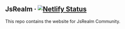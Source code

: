 ## JsRealm &middot; [![Netlify Status](https://api.netlify.com/api/v1/badges/34299059-4b3d-44c7-9053-c05f2e212bf0/deploy-status)](https://app.netlify.com/sites/keen-saha-e0a9f0/deploys)

This repo contains the website for JsRealm Community.